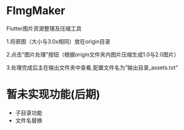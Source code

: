 # FImgMaker
Flutter图片资源整理及压缩工具


1.将原图（大小与3.0x相同）放在origin目录

2.点击"图片处理"按钮（根据origin文件夹内图片压缩生成1.0与2.0图片）

3.处理完成后主在输出文件夹中查看,配置文件名为”输出目录_assets.txt“

# 暂未实现功能(后期)
- 子目录功能
- 文件名替换